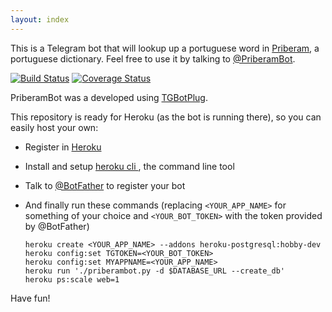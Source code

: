 ```yaml
---
layout: index
---
```


This is a Telegram bot that will lookup up a portuguese word in [Priberam](http://priberam.pt), a portuguese dictionary.   Feel free to use it by talking to [@PriberamBot](http://telegram.me/priberambot).

[![Build Status](https://travis-ci.org/fopina/tgbot-buttiebot.svg?branch=master)](https://travis-ci.org/fopina/tgbot-buttiebot) [![Coverage Status](https://coveralls.io/repos/fopina/tgbot-priberambot/badge.svg?branch=master&service=github)](https://coveralls.io/github/fopina/tgbot-priberambot?branch=master)

PriberamBot was a developed using [TGBotPlug](http://fopina.github.io/tgbotplug).

This repository is ready for Heroku (as the bot is running there), so you can easily host your own:

* Register in [Heroku](https://www.heroku.com/)  
* Install and setup [heroku cli ](https://devcenter.heroku.com/articles/heroku-command), the command line tool  
* Talk to [@BotFather](http://telegram.me/botfather) to register your bot  
* And finally run these commands (replacing `<YOUR_APP_NAME>` for something of your choice and `<YOUR_BOT_TOKEN>` with the token provided by @BotFather)

    ```
    heroku create <YOUR_APP_NAME> --addons heroku-postgresql:hobby-dev
    heroku config:set TGTOKEN=<YOUR_BOT_TOKEN>
    heroku config:set MYAPPNAME=<YOUR_APP_NAME>
    heroku run './priberambot.py -d $DATABASE_URL --create_db'
    heroku ps:scale web=1
    ```

Have fun!
